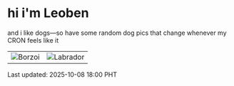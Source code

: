 # hi i'm Leoben

and i like dogs—so have some random dog pics that change whenever my CRON feels like it

|  |  |
|--------|----------|
| ![Borzoi](https://random-dog-vercel.vercel.app/api/random-borzoi?v=1759917612) | ![Labrador](https://random-dog-vercel.vercel.app/api/random-labrador?v=1759917612) |

Last updated: 2025-10-08 18:00 PHT
